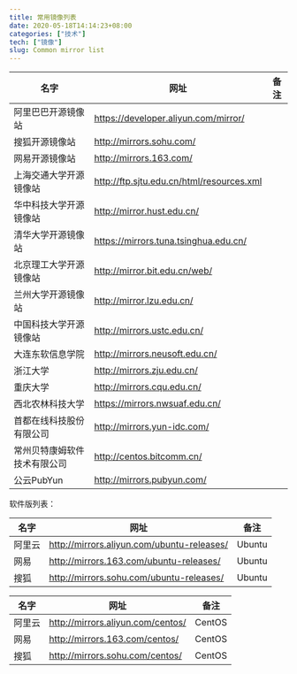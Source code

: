 ```yaml
---
title: 常用镜像列表
date: 2020-05-18T14:14:23+08:00
categories: ["技术"]
tech: ["镜像"]
slug: Common mirror list
---
```


| 名字                         | 网址                                      | 备注 |
| ---------------------------- | ----------------------------------------- | ---- |
| 阿里巴巴开源镜像站           | https://developer.aliyun.com/mirror/      |      |
| 搜狐开源镜像站               | http://mirrors.sohu.com/                  |      |
| 网易开源镜像站               | http://mirrors.163.com/                   |      |
| 上海交通大学开源镜像站       | http://ftp.sjtu.edu.cn/html/resources.xml |      |
| 华中科技大学开源镜像站       | http://mirror.hust.edu.cn/                |      |
| 清华大学开源镜像站           | https://mirrors.tuna.tsinghua.edu.cn/     |      |
| 北京理工大学开源镜像站       | http://mirror.bit.edu.cn/web/             |      |
| 兰州大学开源镜像站           | http://mirror.lzu.edu.cn/                 |      |
| 中国科技大学开源镜像站       | http://mirrors.ustc.edu.cn/               |      |
| 大连东软信息学院             | http://mirrors.neusoft.edu.cn/            |      |
| 浙江大学                     | http://mirrors.zju.edu.cn/                |      |
| 重庆大学                     | http://mirrors.cqu.edu.cn/                |      |
| 西北农林科技大学             | https://mirrors.nwsuaf.edu.cn/            |      |
| 首都在线科技股份有限公司     | http://mirrors.yun-idc.com/               |      |
| 常州贝特康姆软件技术有限公司 | http://centos.bitcomm.cn/                 |      |
| 公云PubYun                   | http://mirrors.pubyun.com/                |      |



软件版列表：

| 名字   | 网址                                       | 备注   |
| ------ | ------------------------------------------ | ------ |
| 阿里云 | http://mirrors.aliyun.com/ubuntu-releases/ | Ubuntu |
| 网易   | http://mirrors.163.com/ubuntu-releases/    | Ubuntu |
| 搜狐   | http://mirrors.sohu.com/ubuntu-releases/   | Ubuntu |

| 名字   | 网址                              | 备注   |
| ------ | --------------------------------- | ------ |
| 阿里云 | http://mirrors.aliyun.com/centos/ | CentOS |
| 网易   | http://mirrors.163.com/centos/    | CentOS |
| 搜狐   | http://mirrors.sohu.com/centos/   | CentOS |